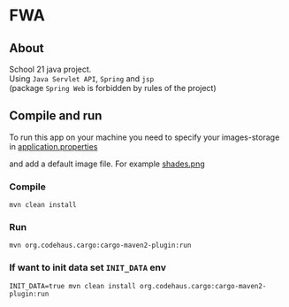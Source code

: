 # FWA

## About
School 21 java project.  
Using `Java Servlet API`, `Spring` and `jsp`  
(package `Spring Web` is forbidden by rules of the project)

## Compile and run
To run this app on your machine you need to specify your images-storage in [application.properties](src/main/webapp/WEB-INF/application.properties)  

and add a default image file. For example [shades.png](src/main/webapp/WEB-INF/img/shades.png)

### Compile
```
mvn clean install
```

### Run
```
mvn org.codehaus.cargo:cargo-maven2-plugin:run
```

### If want to init data set `INIT_DATA` env
```
INIT_DATA=true mvn clean install org.codehaus.cargo:cargo-maven2-plugin:run
```
